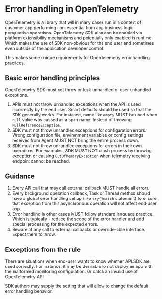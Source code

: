 # Error handling in OpenTelemetry

OpenTelemetry is a library that will in many cases run in a context of customer
app performing non-essential from app business logic perspective operations.
OpenTelemetry SDK also can be enabled via platform extensibility mechanisms and
potentially only enabled in runtime. Which makes the use of SDK non-obvious for
the end user and sometimes even outside of the application developer control.

This makes some unique requirements for OpenTelemetry error handling practices.

## Basic error handling principles

OpenTelemetry SDK must not throw or leak unhandled or user unhandled exceptions.

1. APIs must not throw unhandled exceptions when the API is used incorrectly by
   the end user. Smart defaults should be used so that the SDK generally works.
   For instance, name like `empty` MUST be used when `null` value was passed as
   a span name. Instead of throwing `NullReferenceException`.
2. SDK must not throw unhandled exceptions for configuration errors. Wrong
   configuration file, environment variables or config settings received from
   Agent MUST NOT bring the entire process down.
3. SDK must not throw unhandled exceptions for errors in their own operations.
   For examples, SDK MUST NOT crash process by throwing exception or causing
   `OutOfMemoryException` when telemetry receiving endpoint cannot be reached.

## Guidance

1. Every API call that may call external callback MUST handle all errors.
2. Every background operation callback, Task or Thread method should have a
   global error handling set up (like `try{}catch` statement) to ensure
   that exception from this asynchronous operation will not affect end-user app.
3. Error handling in other cases MUST follow standard language practice. Which
   is typically - reduce the scope of the error handler and add special
   processing for the expected errors.
4. Beware of any call to external callbacks or override-able interface. Expect
   them to throw.

## Exceptions from the rule

There are situations when end-user wants to know whether API/SDK are used
correctly. For instance, it may be desirable to not deploy an app with the
malformed monitoring configuration. Or catch an invalid use of OpenTelemetry
API.

SDK authors may supply the setting that will allow to change the default
error handling behavior.

